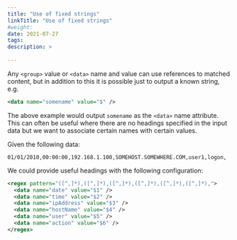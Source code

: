 ```yaml
---
title: "Use of fixed strings"
linkTitle: "Use of fixed strings"
#weight:
date: 2021-07-27
tags: 
description: >
  
---
```


Any `<group>` value or `<data>` name and value can use references to matched content, but in addition to this it is possible just to output a known string, e.g.

```xml
<data name="somename" value="$" />
```

The above example would output `somename` as the `<data>` name attribute. This can often be useful where there are no headings specified in the input data but we want to associate certain names with certain values.

Given the following data:

```csv
01/01/2010,00:00:00,192.168.1.100,SOMEHOST.SOMEWHERE.COM,user1,logon,
```

We could provide useful headings with the following configuration:

```xml
<regex pattern="([^,]*),([^,]*),([^,]*),([^,]*),([^,]*),([^,]*),">
  <data name="date" value="$1" />
  <data name="time" value="$2" />
  <data name="ipAddress" value="$3" />
  <data name="hostName" value="$4" />
  <data name="user" value="$5" />
  <data name="action" value="$6" />
</regex>
```
